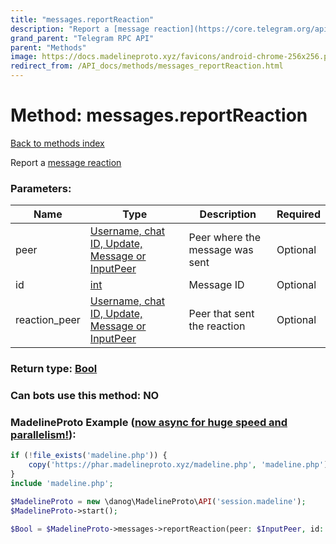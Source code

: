 ```yaml
---
title: "messages.reportReaction"
description: "Report a [message reaction](https://core.telegram.org/api/reactions)"
grand_parent: "Telegram RPC API"
parent: "Methods"
image: https://docs.madelineproto.xyz/favicons/android-chrome-256x256.png
redirect_from: /API_docs/methods/messages_reportReaction.html
---
```

# Method: messages.reportReaction
[Back to methods index](index.html)



Report a [message reaction](https://core.telegram.org/api/reactions)

### Parameters:

| Name     |    Type       | Description | Required |
|----------|---------------|-------------|----------|
|peer|[Username, chat ID, Update, Message or InputPeer](/API_docs/types/InputPeer.html) | Peer where the message was sent | Optional|
|id|[int](/API_docs/types/int.html) | Message ID | Optional|
|reaction\_peer|[Username, chat ID, Update, Message or InputPeer](/API_docs/types/InputPeer.html) | Peer that sent the reaction | Optional|


### Return type: [Bool](/API_docs/types/Bool.html)

### Can bots use this method: **NO**


### MadelineProto Example ([now async for huge speed and parallelism!](https://docs.madelineproto.xyz/docs/ASYNC.html)):


```php
if (!file_exists('madeline.php')) {
    copy('https://phar.madelineproto.xyz/madeline.php', 'madeline.php');
}
include 'madeline.php';

$MadelineProto = new \danog\MadelineProto\API('session.madeline');
$MadelineProto->start();

$Bool = $MadelineProto->messages->reportReaction(peer: $InputPeer, id: $int, reaction_peer: $InputPeer, );
```

